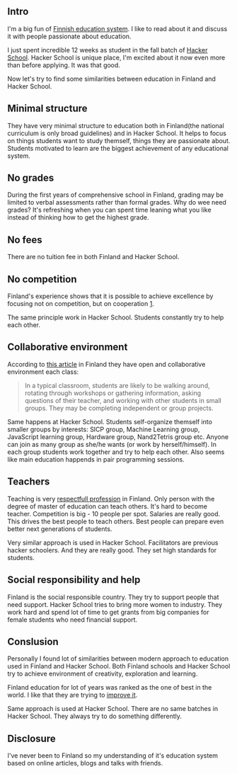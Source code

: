 <!--
name: Hacker School vs Finnish education system
description: Finding similarities between Hacker School and eudcation system in Finland
author: Anton Podviaznikov
author_email: anton@hashobject.com
author_url: http://twitter.com/podviaznikov
author_github: podviaznikov
author_twitter: podviaznikov
author_avatar: /images/anton-avatar.png
location: New York, USA
date_created: 2013-12-27
date_modified: 2013-12-29
date_published: 2013-12-27
headline:
in_language: en
keywords: hacker school, education, finland
discussion_url: https://github.com/hashobject/blog.hashobject.com/issues/10
canonical_url: http://blog.hashobject.com/hacker-school-vs-finnish-education-system
-->
## Intro

I'm a big fun of [Finnish education system](https://en.wikipedia.org/wiki/Education_in_Finland). I like to read about it and discuss it with people passionate
about education.

I just spent incredible 12 weeks as student in the fall batch of [Hacker School](https://www.hackerschool.com/).
Hacker School is unique place, I'm excited about it now even more than before applying. It was that good.

Now let's try to find some similarities between education in Finland and Hacker School.


## Minimal structure

They have very minimal structure to education both in Finland(the national curriculum is only broad guidelines)
and in Hacker School. It helps to focus on things students want to study themself, things they are passionate about.
Students motivated to learn are the biggest achievement of any educational system.

## No grades

During the first years of comprehensive school in Finland, grading may be limited to verbal assessments rather than formal grades.
Why do wee need grades? It's refreshing when you can spent time leaning what you like instead of
thinking how to get the highest grade.


## No fees

There are no tuition fee in both Finland and Hacker School.

## No competition

Finland's experience shows that it is possible to achieve excellence by focusing not on competition, but on cooperation
[1](http://www.theatlantic.com/national/archive/2011/12/what-americans-keep-ignoring-about-finlands-school-success/250564/).

The same principle work in Hacker School. Students constantly try to help each other.


## Collaborative environment

According to [this article](http://www.nea.org/home/40991.htm) in Finland they have open and collaborative environment each class:

>In a typical classroom, students are likely to be walking around, rotating through workshops or gathering information, asking questions of their teacher, and working with other students in small groups. They may be completing independent or group projects.

Same happens at Hacker School. Students self-organize themself into smaller groups by interests:
SICP group, Machine Learning group, JavaScript learning group, Hardware group, Nand2Tetris group etc.
Anyone can join as many group as she/he wants (or work by herself/himself).
In each group students work together and try to help each other. Also seems like main education happends in pair programming sessions.


## Teachers

Teaching is very [respectfull profession](https://en.wikipedia.org/wiki/Education_in_Finland#Teachers) in Finland.
Only person with the degree of master of education can teach others.
It's hard to become teacher. Competition is big - 10 people per spot. Salaries are really good.
This drives the best people to teach others. Best people can prepare even better next generations of students.

Very similar approach is used in Hacker School. Facilitators are previous hacker schoolers. And they
are really good. They set high standards for students.


## Social responsibility and help

Finland is the social responsible country. They try to support people that need support.
Hacker School tries to bring more women to industry. They work hard and spend lot of time
to get grants from big companies for female students who need financial support.


## Conslusion

Personally I found lot of similarities between modern approach to education used in Finland
and Hacker School. Both Finland schools and Hacker School try to achieve environment of creativity, exploration and
learning.

Finland education for lot of years was ranked as the one of best in the world. I like that they are trying
to [improve it](http://www.finnbay.com/golden-days-where-acceptance-of-finlands-success-in-education-is-over/).

Same approach is used at Hacker School. There are no same batches in Hacker School. They always try to do something
differently.


## Disclosure

I've never been to Finland so my understanding of it's education system based on online articles,
blogs and talks with friends.

